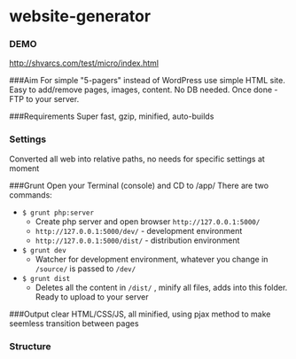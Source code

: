 # website-generator

### DEMO
http://shvarcs.com/test/micro/index.html

###Aim
For simple "5-pagers" instead of WordPress use simple HTML site. Easy to add/remove pages, images, content. No DB needed. Once done - FTP to your server.

###Requirements
Super fast, gzip, minified, auto-builds

### Settings
Converted all web into relative paths, no needs for specific settings at moment

###Grunt
Open your Terminal (console) and CD to /app/
There are two commands:

 - `$ grunt php:server`
    - Create php server and open browser `http://127.0.0.1:5000/`
    - `http://127.0.0.1:5000/dev/` - development environment
    - `http://127.0.0.1:5000/dist/` - distribution environment
 - `$ grunt dev`
    - Watcher for development environment, whatever you change in `/source/` is passed to `/dev/`
 - `$ grunt dist`
    - Deletes all the content in `/dist/` , minify all files, adds into this folder. Ready to upload to your server
 

###Output
clear HTML/CSS/JS,  all minified, using pjax method to make seemless transition between pages

### Structure




